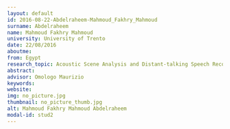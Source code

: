 ```yaml
---
layout: default 
id: 2016-08-22-Abdelraheem-Mahmoud_Fakhry_Mahmoud
surname: Abdelraheem
name: Mahmoud Fakhry Mahmoud
university: University of Trento
date: 22/08/2016
aboutme: 
from: Egypt
research_topic: Acoustic Scene Analysis and Distant-talking Speech Recognition
abstract: 
advisor: Omologo Maurizio
keywords: 
website: 
img: no_picture.jpg
thumbnail: no_picture_thumb.jpg
alt: Mahmoud Fakhry Mahmoud Abdelraheem
modal-id: stud2
---
```

